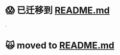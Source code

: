 :scream: 已迁移到 [README.md](https://github.com/oldratlee/translations/tree/master/git-workflows-and-tutorials/README.md)
==========================

.

:scream_cat: moved to [README.md](https://github.com/oldratlee/translations/tree/master/git-workflows-and-tutorials/README.md)
==========================
